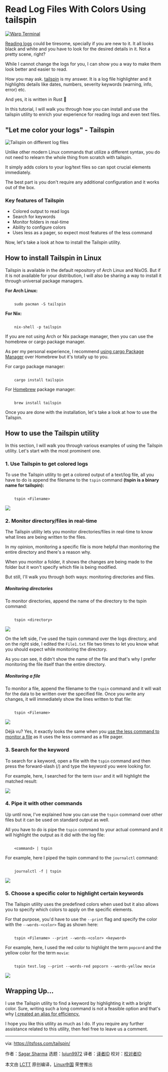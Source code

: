 [#]: subject: "Read Log Files With Colors Using tailspin"
[#]: via: "https://itsfoss.com/tailspin/"
[#]: author: "Sagar Sharma https://itsfoss.com/author/sagar/"
[#]: collector: "lujun9972/lctt-scripts-1705972010"
[#]: translator: " "
[#]: reviewer: " "
[#]: publisher: " "
[#]: url: " "

Read Log Files With Colors Using tailspin
======

[![Warp Terminal][1]][2]

[Reading logs][3] could be tiresome, specially if you are new to it. It all looks black and white and you have to look for the desired details in it. Not a pretty scene, right?

While I cannot change the logs for you, I can show you a way to make them look better and easier to read.

How you may ask. [tailspin][4] is my answer. It is a log file highlighter and it highlights details like dates, numbers, severity keywords (warning, info, error) etc.

And yes, it is written in Rust 🦀

In this tutorial, I will walk you through how you can install and use the tailspin utility to enrich your experience for reading logs and even text files.

## "Let me color your logs" - Tailspin

![Tailspin on different log files][5]

Unlike other modern Linux commands that utilize a different syntax, you do not need to relearn the whole thing from scratch with tailspin.

It simply adds colors to your log/text files so can spot crucial elements immediately.

The best part is you don't require any additional configuration and it works out of the box.

### Key features of Tailspin

  * Colored output to read logs
  * Search for keywords
  * Monitor folders in real-time
  * Ability to configure colors
  * Uses less as a pager, so expect most features of the less command



Now, let's take a look at how to install the Tailspin utility.

## How to install Tailspin in Linux

Tailspin is available in the default repository of Arch Linux and NixOS. But if it is not available for your distribution, I will also be sharing a way to install it through universal package managers.

**For Arch Linux:**

```

    sudo pacman -S tailspin

```

**For Nix:**

```

    nix-shell -p tailspin

```

If you are not using Arch or Nix package manager, then you can use the homebrew or cargo package manager.

As per my personal experience, I recommend [using cargo Package Manager][6] over Homebrew but it's totally up to you.

For cargo package manager:

```

    cargo install tailspin

```

For [Homebrew][7] package manager:

```

    brew install tailspin

```

Once you are done with the installation, let's take a look at how to use the Tailspin.

## How to use the Tailspin utility

In this section, I will walk you through various examples of using the Tailspin utility. Let's start with the most prominent one.

### 1\. Use Tailspin to get colored logs

To use the Tailspin utility to get a colored output of a text/log file, all you have to do is append the filename to the `tspin` command **(tspin is a binary name for tailspin):**

```

    tspin <Filename>

```

![][8]

### 2\. Monitor directory/files in real-time

The Tailspin utility lets you monitor directories/files in real-time to know what lines are being written to the files.

In my opinion, monitoring a specific file is more helpful than monitoring the entire directory and there's a reason why.

When you monitor a folder, it shows the changes are being made to the folder but it won't specify which file is being modified.

But still, I'll walk you through both ways: monitoring directories and files.

##### Monitoring directories

To monitor directories, append the name of the directory to the tspin command:

```

    tspin <directory>

```

![][9]

On the left side, I've used the tspin command over the logs directory, and on the right side, I edited the `File1.txt` file two times to let you know what you should expect while monitoring the directory.

As you can see, it didn't show the name of the file and that's why I prefer monitoring the file itself than the entire directory.

##### Monitoring a file

To monitor a file, append the filename to the `tspin` command and it will wait for the data to be written over the specified file. Once you write any changes, it will immediately show the lines written to that file:

```

    tspin <Filename>

```

![][10]

Déjà vu? Yes, it exactly looks the same when you [use the less command to monitor a file][3] as it uses the less command as a file pager.

### 3\. Search for the keyword

To search for a keyword, open a file with the `tspin` command and then press the forward-slash (/) and type the keyword you were looking for.

For example, here, I searched for the term `User` and it will highlight the matched result:

![][11]

### 4\. Pipe it with other commands

Up until now, I've explained how you can use the `tspin` command over other files but it can be used on standard output as well.

All you have to do is pipe the `tspin` command to your actual command and it will highlight the output as it did with the log file:

```

    <command> | tspin

```

For example, here I piped the tspin command to the `journalctl` command:

```

    journalctl -f | tspin

```

![][12]

### 5\. Choose a specific color to highlight certain keywords

The Tailspin utility uses the predefined colors when used but it also allows you to specify which colors to apply on the specific elements.

For that purpose, you'd have to use the `--print` flag and specify the color with the `--words-<color>` flag as shown here:

```

    tspin <Filename> --print --words-<color> <keyword>

```

For example, here, I used the red color to highlight the term `popcord` and the yellow color for the term `movie`:

```

    tspin test.log --print --words-red popcorn --words-yellow movie

```

![][13]

## Wrapping Up...

I use the Tailspin utility to find a keyword by highlighting it with a bright color. Sure, writing such a long command is not a feasible option and that's why [I created an alias for efficiency.][14]

I hope you like this utility as much as I do. If you require any further assistance related to this utility, then feel free to leave us a comment.

--------------------------------------------------------------------------------

via: https://itsfoss.com/tailspin/

作者：[Sagar Sharma][a]
选题：[lujun9972][b]
译者：[译者ID](https://github.com/译者ID)
校对：[校对者ID](https://github.com/校对者ID)

本文由 [LCTT](https://github.com/LCTT/TranslateProject) 原创编译，[Linux中国](https://linux.cn/) 荣誉推出

[a]: https://itsfoss.com/author/sagar/
[b]: https://github.com/lujun9972
[1]: https://itsfoss.com/assets/images/warp-terminal.webp
[2]: https://www.warp.dev?utm_source=its_foss&utm_medium=display&utm_campaign=linux_launch
[3]: https://linuxhandbook.com/watch-logs-real-time/
[4]: https://github.com/bensadeh/tailspin
[5]: https://itsfoss.com/content/images/2024/03/tailspin-on-different-log-files.png
[6]: https://itsfoss.com/install-rust-cargo-ubuntu-linux/
[7]: https://itsfoss.com/homebrew-linux/
[8]: https://itsfoss.com/content/images/2024/03/Use-the-tspin-command-to-show-log-file-in-colored-format.png
[9]: https://itsfoss.com/content/images/2024/03/Monitor-folders-in-real-time-using-tspin-command.gif
[10]: https://itsfoss.com/content/images/2024/03/monitor-file-changes-actively-using-the-tspin-command.gif
[11]: https://itsfoss.com/content/images/2024/03/Search-for-the-keyword-using-the-tspin-command.gif
[12]: https://itsfoss.com/content/images/2024/03/Search-for-the-keyword-using-the-tspin-command-1.gif
[13]: https://itsfoss.com/content/images/2024/03/Use-a-specific-color-to-highlight-a-specific-keyword.png
[14]: https://linuxhandbook.com/linux-alias-command/
